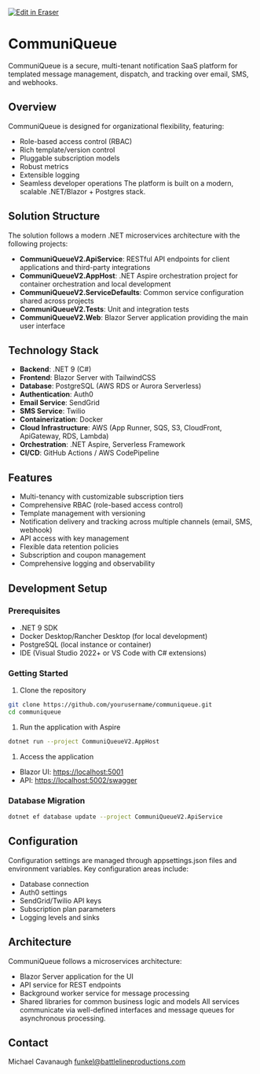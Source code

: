 <p><a target="_blank" href="https://app.eraser.io/workspace/3pObBD7LoP58viBAVOf5" id="edit-in-eraser-github-link"><img alt="Edit in Eraser" src="https://firebasestorage.googleapis.com/v0/b/second-petal-295822.appspot.com/o/images%2Fgithub%2FOpen%20in%20Eraser.svg?alt=media&amp;token=968381c8-a7e7-472a-8ed6-4a6626da5501"></a></p>

# CommuniQueue
CommuniQueue is a secure, multi-tenant notification SaaS platform for templated message management, dispatch, and tracking over email, SMS, and webhooks.

## Overview
CommuniQueue is designed for organizational flexibility, featuring:

- Role-based access control (RBAC)
- Rich template/version control
- Pluggable subscription models
- Robust metrics
- Extensible logging
- Seamless developer operations
The platform is built on a modern, scalable .NET/Blazor + Postgres stack.

## Solution Structure
The solution follows a modern .NET microservices architecture with the following projects:

- **CommuniQueueV2.ApiService**: RESTful API endpoints for client applications and third-party integrations
- **CommuniQueueV2.AppHost**: .NET Aspire orchestration project for container orchestration and local development
- **CommuniQueueV2.ServiceDefaults**: Common service configuration shared across projects
- **CommuniQueueV2.Tests**: Unit and integration tests
- **CommuniQueueV2.Web**: Blazor Server application providing the main user interface
## Technology Stack
- **Backend**: .NET 9 (C#)
- **Frontend**: Blazor Server with TailwindCSS
- **Database**: PostgreSQL (AWS RDS or Aurora Serverless)
- **Authentication**: Auth0
- **Email Service**: SendGrid
- **SMS Service**: Twilio
- **Containerization**: Docker
- **Cloud Infrastructure**: AWS (App Runner, SQS, S3, CloudFront, ApiGateway, RDS, Lambda)
- **Orchestration**: .NET Aspire, Serverless Framework
- **CI/CD**: GitHub Actions / AWS CodePipeline
## Features
- Multi-tenancy with customizable subscription tiers
- Comprehensive RBAC (role-based access control)
- Template management with versioning
- Notification delivery and tracking across multiple channels (email, SMS, webhook)
- API access with key management
- Flexible data retention policies
- Subscription and coupon management
- Comprehensive logging and observability
## Development Setup
### Prerequisites
- .NET 9 SDK
- Docker Desktop/Rancher Desktop (for local development)
- PostgreSQL (local instance or container)
- IDE (Visual Studio 2022+ or VS Code with C# extensions)
### Getting Started
1. Clone the repository
```bash
git clone https://github.com/yourusername/communiqueue.git
cd communiqueue
```
1. Run the application with Aspire
```bash
dotnet run --project CommuniQueueV2.AppHost
```
1. Access the application
- Blazor UI: [﻿https://localhost:5001](https://localhost:5001/) 
- API: [﻿https://localhost:5002/swagger](https://localhost:5002/swagger) 
### Database Migration
```bash
dotnet ef database update --project CommuniQueueV2.ApiService
```
## Configuration
Configuration settings are managed through appsettings.json files and environment variables.
Key configuration areas include:

- Database connection
- Auth0 settings
- SendGrid/Twilio API keys
- Subscription plan parameters
- Logging levels and sinks
## Architecture
CommuniQueue follows a microservices architecture:

- Blazor Server application for the UI
- API service for REST endpoints
- Background worker service for message processing
- Shared libraries for common business logic and models
All services communicate via well-defined interfaces and message queues for asynchronous processing.

## Contact
Michael Cavanaugh
[﻿funkel@battlelineproductions.com](mailto:funkel@battlelineproductions.com) 



<!--- Eraser file: https://app.eraser.io/workspace/3pObBD7LoP58viBAVOf5 --->